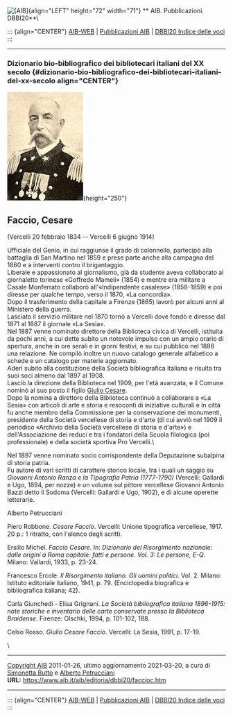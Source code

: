 ![\[AIB\]](/aib/wi/aibv72.gif){align="LEFT" height="72" width="71"}
** AIB. Pubblicazioni. DBBI20**\

::: {align="CENTER"}
[AIB-WEB](/) \| [Pubblicazioni AIB](/pubblicazioni/) \| [DBBI20 Indice
delle voci](dbbi20.htm)
:::

------------------------------------------------------------------------

### Dizionario bio-bibliografico dei bibliotecari italiani del XX secolo {#dizionario-bio-bibliografico-dei-bibliotecari-italiani-del-xx-secolo align="CENTER"}

![\[Ritratto\]](faccioc.jpg){height="250"}

## Faccio, Cesare

(Vercelli 20 febbraio 1834 -- Vercelli 6 giugno 1914)

Ufficiale del Genio, in cui raggiunse il grado di colonnello, partecipò
alla battaglia di San Martino nel 1859 e prese parte anche alla campagna
del 1860 e a interventi contro il brigantaggio.\
Liberale e appassionato al giornalismo, già da studente aveva
collaborato al giornaletto torinese «Goffredo Mameli» (1854) e mentre
era militare a Casale Monferrato collaborò all\'«Indipendente casalese»
(1858-1859) e poi diresse per qualche tempo, verso il 1870, «La
concordia».\
Dopo il trasferimento della capitale a Firenze (1865) lavorò per alcuni
anni al Ministero della guerra.\
Lasciato il servizio militare nel 1870 tornò a Vercelli dove fondò e
diresse dal 1871 al 1887 il giornale «La Sesia».\
Nel 1887 venne nominato direttore della Biblioteca civica di Vercelli,
istituita da pochi anni, a cui dette subito un notevole impulso con un
ampio orario di apertura, anche in ore serali e in giorni festivi, e su
cui pubblicò nel 1888 una relazione. Ne compilò inoltre un nuovo
catalogo generale alfabetico a schede e un catalogo per materie
aggiornato.\
Aderì subito alla costituzione della Società bibliografica italiana e
risulta tra suoi soci almeno dal 1897 al 1908.\
Lasciò la direzione della Biblioteca nel 1909, per l\'età avanzata, e il
Comune nominò al suo posto il figlio [Giulio Cesare](facciogc.htm).\
Dopo la nomina a direttore della Biblioteca continuò a collaborare a «La
Sesia» con articoli di arte e storia e resoconti di iniziative culturali
e in città fu anche membro della Commissione per la conservazione dei
monumenti, presidente della Società vercellese di storia e d\'arte (di
cui avviò nel 1909 il periodico «Archivio della Società vercellese di
storia e d\'arte») e dell\'Associazione dei reduci e tra i fondatori
della Scuola filologica (poi professionale) e della società sportiva Pro
Vercelli.\

Nel 1897 venne nominato socio corrispondente della Deputazione subalpina
di storia patria.\
Fu autore di vari scritti di carattere storico locale, tra i quali un
saggio su *Giovanni Antonio Ranza e la Tipografia Patria (1777-1790)*
(Vercelli: Gallardi e Ugo, 1894, per nozze) e un volume sul pittore
vercellese Giovanni Antonio Bazzi detto il Sodoma (Vercelli: Gallardi e
Ugo, 1902), e di alcune operette letterarie.

Alberto Petrucciani

Piero Robbone. *Cesare Faccio*. Vercelli: Unione tipografica vercellese,
1917. 20 p.: 1 ritratto, con l\'elenco degli scritti.

Ersilio Michel. *Faccio Cesare*. In: *Dizionario del Risorgimento
nazionale: dalle origini a Roma capitale: fatti e persone. Vol. 3: Le
persone, E-Q*. Milano: Vallardi, 1933, p. 23-24.

Francesco Ercole. *Il Risorgimento italiano. Gli uomini politici*. Vol.
2. Milano: Istituto editoriale italiano, 1941, p. 79. (Enciclopedia
biografica e bibliografica italiana; 42).

Carla Giunchedi - Elisa Grignani. *La Società bibliografica italiana
1896-1915: note storiche e inventario delle carte conservate presso la
Biblioteca Braidense*. Firenze: Olschki, 1994, p. 101-102, 188.

Celso Rosso. *Giulio Cesare Faccio*. Vercelli: La Sesia, 1991, p. 17-19.

\

------------------------------------------------------------------------

[Copyright AIB](/su-questo-sito/dichiarazione-di-copyright-aib-web/)
2011-01-26, ultimo aggiornamento 2021-03-20, a cura di [Simonetta
Buttò](/aib/redazione3.htm) e [Alberto
Petrucciani](/su-questo-sito/redazione-aib-web/)\
**URL:** https://www.aib.it/aib/editoria/dbbi20/faccioc.htm

------------------------------------------------------------------------

::: {align="CENTER"}
[AIB-WEB](/) \| [Pubblicazioni AIB](/pubblicazioni/) \| [DBBI20 Indice
delle voci](dbbi20.htm)
:::
